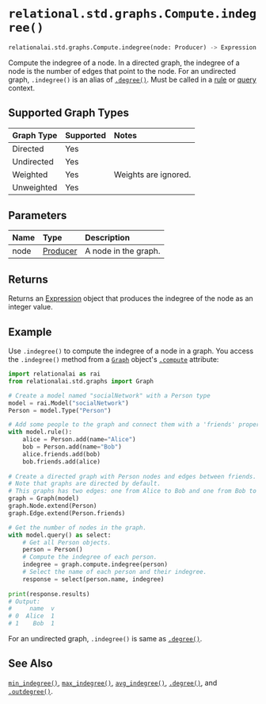 # `relational.std.graphs.Compute.indegree()`

```python
relationalai.std.graphs.Compute.indegree(node: Producer) -> Expression
```

Compute the indegree of a node.
In a directed graph, the indegree of a node is the number of edges that point to the node.
For an undirected graph, `.indegree()` is an alias of [`.degree()`](./degree.md).
Must be called in a [rule](../../../Model/rule.md) or [query](../../../Model/query.md) context.

## Supported Graph Types

| Graph Type | Supported | Notes |
| :--- | :--- | :------ |
| Directed | Yes |   |
| Undirected | Yes |   |
| Weighted | Yes | Weights are ignored. |
| Unweighted | Yes |   |

## Parameters

| Name | Type | Description |
| :--- | :--- | :------ |
| node | [Producer](../../../Producer.md) | A node in the graph. |

## Returns

Returns an [Expression](../../../Expression.md) object that produces the indegree of the node as an integer value.

## Example

Use `.indegree()` to compute the indegree of a node in a graph.
You access the `.indegree()` method from a [`Graph`](../Graph.md) object's
[`.compute`](../Graph/compute.md) attribute:

```python
import relationalai as rai
from relationalai.std.graphs import Graph

# Create a model named "socialNetwork" with a Person type
model = rai.Model("socialNetwork")
Person = model.Type("Person")

# Add some people to the graph and connect them with a 'friends' property.
with model.rule():
    alice = Person.add(name="Alice")
    bob = Person.add(name="Bob")
    alice.friends.add(bob)
    bob.friends.add(alice)
    
# Create a directed graph with Person nodes and edges between friends.
# Note that graphs are directed by default.
# This graphs has two edges: one from Alice to Bob and one from Bob to Alice.
graph = Graph(model)
graph.Node.extend(Person)
graph.Edge.extend(Person.friends)

# Get the number of nodes in the graph.
with model.query() as select:
    # Get all Person objects.
    person = Person()
    # Compute the indegree of each person.
    indegree = graph.compute.indegree(person)
    # Select the name of each person and their indegree.
    response = select(person.name, indegree)
    
print(response.results)
# Output:
#     name  v
# 0  Alice  1
# 1    Bob  1
```

For an undirected graph, `.indegree()` is same as [`.degree()`](./degree.md).

## See Also

[`min_indegree()`](./min_indegree.md),
[`max_indegree()`](./max_indegree.md),
[`avg_indegree()`](./avg_indegree.md),
[`.degree()`](./degree.md),
and [`.outdegree()`](./outdegree.md).
